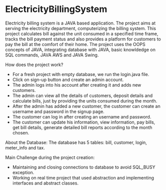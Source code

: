 # ElectricityBillingSystem
Electricity billing system is a JAVA based application. The project aims at serving the electricity department, computerizing the billing system. This project calculates bill against the unit consumed in a specified time frame, tracks the bill payment status and also provides a platform for customers to pay the bill at the comfort of their home.
The project uses the OOPS concepts of JAVA, integrating database with JAVA, basic knowldedge on SQL commands, JAVA AWS and JAVA Swing.

How does the project work?
- For a fresh project with empty database, we run the login.java file.
- Click on sign-up button and create an admin account.
- The admin logs into his account after creating it and adds new customers.
- The admin can view all the details of customers, deposit details and calculate bills, just by providing the units consumed during the month.
- After the admin has added a new customer, the customer can create an username and password in the signup page.
- The customer can log in after creating an username and password.
- The customer can update his information, view information, pay bills, get bill details, generate detailed bill reports according to the month chosen.

About the Database:
The database has 5 tables: bill, customer, login, meter_info and tax.

Main Challenge during the project creation:
- Maintaining and closing connections to database to avoid SQL_BUSY exception.
- Working on real time project that used abstraction and implementing interfaces and abstract classes.
